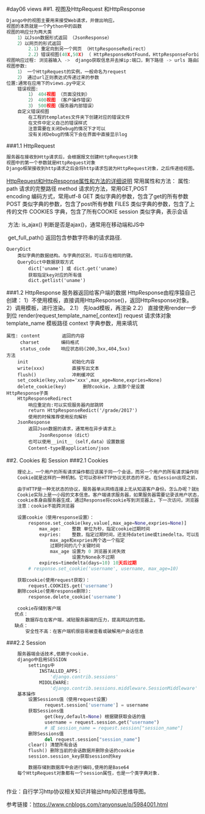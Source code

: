 #day06 views 
##1. 视图及HttpRequest 和HttpResponse
```python
Django中的视图主要用来接受Web请求，并做出响应。
视图的本质就是一个Python中的函数
视图的响应分为两大类
	1）以Json数据形式返回 （JsonResponse）
	2）以网页的形式返回
		2.1）重定向到另一个网页 （HttpResponseRedirect）
		2.2）错误视图(40X,50X) （ HttpResponseNotFound，HttpResponseForbidden，HttpResponseNotAllowed等）
视图响应过程: 浏览器输入 ->  django获取信息并去掉ip:端口，剩下路径 -> urls 路由匹配 - > 视图响应 -> 回馈到浏览器
视图参数:	
	1） 一个HttpRequest的实例，一般命名为request
	2） 通过url正则表达式传递过来的参数
位置:通常在应用下的views.py中定义
	错误视图:	
		1） 404视图 （页面没找到）
		2） 400视图 （客户操作错误）
		3） 500视图（服务器内部错误）
	自定义错误视图
		在工程的templates文件夹下创建对应的错误文件
		在文件中定义自己的错误样式
		注意需要在关闭Debug的情况下才可以
		没有关闭Debug的情况下会在界面中直接显示log
```

###1.1 HttpRequest
```python
服务器在接收到Http请求后，会根据报文创建HttpRequest对象
视图中的第一个参数就是HttpRequest对象
Django框架接收到http请求之后会将http请求包装为HttpRequest对象，之后传递给视图。
```
[HttpRequest和HttpResponse属性和方法的详细说明](http://www.cnblogs.com/lddhbu/archive/2012/07/22/2603715.html)
	常用属性和方法：
		属性:	path		请求的完整路径
				method	请求的方法，常用GET,POST	
				encoding	编码方式，常用utf-8
				GET		类似字典的参数，包含了get的所有参数
				POST		类似字典的参数，包含了post所有参数
				FILES		类似字典的参数，包含了上传的文件
				COOKIES	字典，包含了所有COOKIE
				session		类似字典，表示会话	

​		方法: is_ajax()		判断是否是ajax()，通常用在移动端和JS中

​		         get_full_path()	        返回包含参数字符串的请求路径.


	QueryDict
		类似字典的数据结构。与字典的区别，可以存在相同的键。
		QueryDict中数据获取方式
			dict['uname'] 或 dict.get('uname)
			获取指定key对应的所有值
			dict.getlist('uname')

###1.2 HttpResponse
	服务器返回给客户端的数据
	HttpResponse由程序猿自己创建：
		1）不使用模板，直接调用HttpResponse()，返回HttpResponse对象。
		2）调用模板，进行渲染。
			2.1） 先load模板，再渲染
			2.2） 直接使用render一步到位
				render(request,template_name[,context])
				request 		请求体对象
				template_name	模板路径
				context		字典参数，用来填坑
	
	属性:	content		   返回的内容
		 charset		编码格式
		 status_code	响应状态码(200,3xx,404,5xx)
	方法
		init				初始化内容
		write(xxx)			直接写出文本 
		flush()				冲刷缓冲区
		set_cookie(key,value='xxx',max_age=None,expries=None)
		delete_cookie(key)		删除cookie，上面那个是设置
	HttpResponse子类
		HttpResponseRedirect
			响应重定向:可以实现服务器内部跳转
			return HttpResponseRedict('/grade/2017')
			使用的时候推荐使用反向解析
		JsonResponse
			返回Json数据的请求，通常用在异步请求上
				JsonResponse（dict）
			也可以使用__init__（self,data）设置数据
			Content-type是application/json

##2. Cookies 和 Session
  ###2.1 Cookies
```python
	理论上，一个用户的所有请求操作都应该属于同一个会话，而另一个用户的所有请求操作则应该属于另一个会话，二者不能混淆. 而Web应用程序是使用HTTP协议传输数据的。HTTP协议是无状态的协议。一旦数据交换完毕，客户端与服务器端的连接就会关闭，再次交换数据需要建立新的连接。这就意味着服务器无法从连接上跟踪会话。要跟踪该会话，必须引入一种机制。
	Cookie就是这样的一种机制。它可以弥补HTTP协议无状态的不足。在Session出现之前，基本上所有的网站都采用Cookie来跟踪会话。
	
	由于HTTP是一种无状态的协议，服务器单从网络连接上无从知道客户身份。怎么办呢？就给客户端们颁发一个通行证吧，每人一个，无论谁访问都必须携带自己通行证。这样服务器就能从通行证上确认客户身份了。这就是Cookie的工作原理。
	Cookie实际上是一小段的文本信息。客户端请求服务器，如果服务器需要记录该用户状态，就使用response向客户端浏览器颁发一个Cookie。客户端浏览器会把Cookie保存起来。当浏览器再请求该网站时，浏览器把请求的网址连同该Cookie一同提交给服务器。服务器检查该Cookie，以此来辨认用户状态。服务器还可以根据需要修改Cookie的内容。
	cookie本身由服务器生成，通过Response将cookie写到浏览器上，下一次访问，浏览器会根据不同的规则携带cookie过来。
	注意：cookie不能跨浏览器
	
    设置cookie（使用response设置）：
		response.set_cookie(key,value[,max_age=None,expries=None)]
			max_age:	整数 单位为秒，指定cookie过期时间
			expries: 	整数，指定过期时间，还支持datetime或timedelta，可以指定一个具体日期时间
				max_age和expries两个选一个指定
				过期时间的几个关键时间
				max_age 设置为 0 浏览器关闭失效
						设置为None永不过期
			expires=timedelta(days=10) 10天后过期
		# response.set_cookie('username', username, max_age=10)	
			
	获取cookie(使用request获取)：
		request.COOKIES.get('username')
	删除cookie(使用response删除):
		response.delete_cookie('username')
		
	cookie存储到客户端
   优点：
       数据存在在客户端，减轻服务器端的压力，提高网站的性能。
   缺点：
       安全性不高：在客户端机很容易被查看或破解用户会话信息
```

  ###2.2 Session
```python
	服务器端会话技术,依赖于cookie.
	django中启用SESSION
		settings中
			INSTALLED_APPS：
				'django.contrib.sessions'
			MIDDLEWARE:
				'django.contrib.sessions.middleware.SessionMiddleware'
	基本操作
		设置Sessions值（使用request设置）
		      request.session['username'] = username
		获取Sessions值	
			  get(key,default=None) 根据键获取会话的值
		      username = request.session.get("username")  
		      # 或 session_name = request.session["session_name"]
		删除Sessions值
		      del request.session["session_name"]
		clear() 清楚所有会话
		flush() 删除当前的会话数据并删除会话的cookie
		session.session_key获取session的key

		数据存储到数据库中会进行编码,使用的是Base64
	每个HttpRequest对象都有一个session属性，也是一个类字典对象.
    
```

作业：自行学习http协议相关知识并输出http知识思维导图。

参考链接：https://www.cnblogs.com/ranyonsue/p/5984001.html

​		

